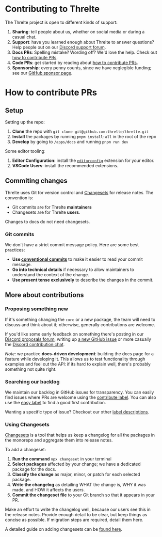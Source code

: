 # Contributing to Threlte

The Threlte project is open to different kinds of support:

1. **Sharing**: tell people about us, whether on social media or during a casual chat.
2. **Support**: have you learned enough about Threlte to answer questions? Help people out on our [Discord support forum](https://discord.com/channels/985983540804091964/1031843197963477002).
3. **Docs PRs**: Spelling mistake? Wording off? We'd love the help. Check out [how to contribute PRs](#how-to-contribute-prs).
4. **Code PRs**: get started by reading about [how to contribute PRs](#how-to-contribute-prs).
5. **Sponsorship**: every penny counts, since we have neglegible funding; see our [GitHub sponsor page](https://github.com/sponsors/grischaerbe).

# How to contribute PRs

## Setup

Setting up the repo:

1. **Clone** the repo with `git clone git@github.com:threlte/threlte.git`
2. **Install** the packages by running `pnpm install:all` in the root of the repo
3. **Develop** by going to `/apps/docs` and running `pnpm run dev`

Some editor tooling:

1. **Editor Configuration**: install the [`editorconfig`](https://editorconfig.org/) extension for your editor.
2. **VSCode Users**: install the recommended extensions.

## Commiting changes

Threlte uses Git for version control and [Changesets](https://github.com/changesets/changesets) for release notes. The convention is:

- Git commits are for Threlte **maintainers**
- Changesets are for Threlte **users**.

Changes to docs do not need changesets.

### Git commits

We don't have a strict commit message policy. Here are some best practices:

- **Use [conventional commits](https://www.conventionalcommits.org/en/v1.0.0/)** to make it easier to read your commit message.
- **Go into technical details** if necessary to allow maintainers to understand the context of the change.
- **Use present tense exclusively** to describe the changes in the commit.

## More about contributions

### Proposing something new

If it's something changing the `core` or a new package, the team will need to discuss and think about it; otherwise, generally contributions are welcome.

If you'd like some early feedback on something there's posting in our [Discord proposals forum](https://discord.com/channels/985983540804091964/1098301342239432784), writing up [a new GitHub issue](https://github.com/threlte/threlte/issues/new/choose) or more casually the [Discord contribution chat](https://discord.com/channels/985983540804091964/986233334747254854).

_Note:_ we practice **docs-driven development**: building the docs page for a feature while developing it. This allows us to test functionality through examples and feel out the API: if its hard to explain well, there's probably something not quite right.

### Searching our backlog

We maintain our backlog in GitHub issues for transparency. You can easily find issues where PRs are welcome using the [contribute label](https://github.com/threlte/threlte/issues?q=is%3Aissue+is%3Aopen+label%3Acontribute). You can also use the [easy label](https://github.com/threlte/threlte/issues?q=is%3Aissue+is%3Aopen+label%3Acontribute+label%3Aeasy) to find a good first contribution.

Wanting a specific type of issue? Checkout our other [label descriptions](https://github.com/threlte/threlte/labels).

### Using Changesets

[Changesets](https://github.com/changesets/changesets) is a tool that helps us keep a changelog for all the packages in the monorepo and aggregate them into release notes.

To add a changeset:

1. **Run the command** `npx changeset` in your terminal
2. **Select packages** affected by your change; we have a dedicated package for the docs.
3. **Classify the change** as major, minor, or patch for each selected package.
4. **Write the changelog** as detailing WHAT the change is, WHY it was made, and HOW it affects the users.
5. **Commit the changeset file** to your Git branch so that it appears in your PR.

Make an effort to write the changelog well, because our users see this in the release notes. Provide enough detail to be clear, but keep things as concise as possible. If migration steps are required, detail them here.

A detailed guide on adding changesets can be [found here](https://github.com/changesets/changesets/blob/main/docs/adding-a-changeset.md).
